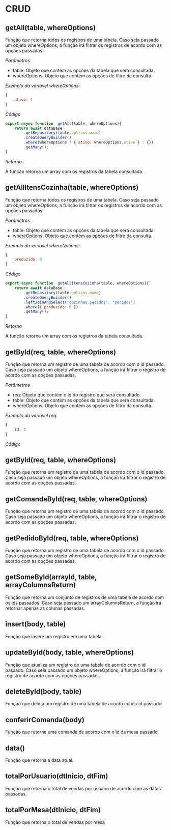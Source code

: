 <!-- Descreva na linguagem markdown, o funcionamento de cada função abaixo -->
<!--

import { dataBase } from "./ormconfig.js";
import { In } from "typeorm";


const err400 = {
	statusCode: 400,
	msg: "ID não foi encontrado nos parâmetros passados. Por gentileza verificar a variável passada e/ou a documentação.",
};

export async function getAll(table, whereOptions) {
	return await dataBase
		.getRepository(table.options.name)
		.createQueryBuilder()
		.where(whereOptions ? { ativo: whereOptions.ativo } : {})
		.getMany();
}
export async function getAllItensCozinha(table, whereOptions) {
	return await dataBase
		.getRepository(table.options.name)
		.createQueryBuilder()
		.leftJoinAndSelect("cozinhas.pedidos", "pedidos")
		.where({ produzido: 0 })
		.getMany();
}
export async function getById(req, table, whereOptions) {
	if (existeId(req.id)) {
		const res = await dataBase
			.getRepository(table.options.name)
			.createQueryBuilder()
			.where(whereOptions ? { id: req.id, ativo: whereOptions.ativo } : { id: req.id })
			.getMany()
			.catch((err) => {
				return err;
			});

		if (res[0]) {
			res.result = true;
			return res;
		} else {
			return { result: false };
		}
	} else {
		return err400;
	}
}
export async function getComandaById(req, table, whereOptions) {
	if (existeId(req.id)) {
		const res = await dataBase
			.getRepository(table.options.name)
			.createQueryBuilder()
			.leftJoinAndSelect("comandas.pedidos", "pedidos")
			.leftJoinAndSelect("pedidos.itensPedidos", "itensPedido")
			.where(whereOptions ? { id: req.id, ativo: whereOptions.ativo } : { id: req.id })
			.getMany()
			.catch((err) => {
				return err;
			});

		if (res[0]) {
			res.result = true;
			return res;
		} else {
			return { result: false };
		}
	} else {
		return err400;
	}
}
export async function getPedidoById(req, table, whereOptions) {
	if (existeId(req.id)) {
		const res = await dataBase
			.getRepository(table.options.name)
			.createQueryBuilder()
			.leftJoinAndSelect("pedidos.itensPedidos", "itensPedido")
			.leftJoinAndSelect("pedidos.cozinhas", "cozinhas")
			.where(whereOptions ? { id: req.id, ativo: whereOptions.ativo } : { id: req.id })
			.getMany()
			.catch((err) => {
				return err;
			});

		if (res[0]) {
			res.result = true;
			return res;
		} else {
			return { result: false };
		}
	} else {
		return err400;
	}
}
export async function getSomeById(arrayId, table, arrayColumnsReturn) {
	if (existeId(arrayId[0])) {
		return await dataBase
			.getRepository(table.options.name)
			.createQueryBuilder(table.options.name)
			.select(arrayColumnsReturn)
			.where({ id: In(arrayId) })
			.getRawMany();
	} else {
		return err400;
	}
}

export async function insert(body, table) {
	const res = await dataBase
		.getRepository(table.options.name)
		.save(body)
		.catch((err) => {
			return err;
		});
	return { result: true, id: res.id };
}

export async function updateById(body, table, whereOptions) {
	if (existeId(body.id)) {
		try {
			await dataBase
				.getRepository(table.options.name)
				.createQueryBuilder(table.options.name)
				.update()
				.set(body)
				.where(whereOptions ? { id: body.id, ativo: whereOptions.ativo } : { id: body.id })
				.execute()
				.catch((err) => {
					return err;
				});
			return { result: true, id: body.id };
		} catch (err) {
			return err;
		}
	} else {
		return err400;
	}
}

export async function deleteById(body, table) {
	if (existeId(body.id)) {
		try {
			await dataBase
				.getRepository(table.options.name)
				.delete(body.id)
				.catch((err) => {
					return err;
				});
			return { result: true, id: body.id };
		} catch (err) {
			return err;
		}
	} else {
		return err400;
	}
}

export async function conferirComanda(body) {
	if (existeId(body.idMesa)) {
		try {
			const res = await dataBase
				.getRepository("comandas")
				.find({ where: { idMesa: body.idMesa, aberta: 1 } })
				.catch((err) => {
					return err;
				});
			if (res[0]) {
				return { result: true, id: res[0].id, total: res[0].total };
			} else {
				return { result: false };
			}
		} catch (err) {
			return err;
		}
	} else {
		return err400;
	}
}

export function data() {
	// console.log(date[Symbol.toPrimitive]('number'))
	return Date.now();

}
function existeId(id) {
	return id === undefined ? false : true;
}

export async function totalPorUsuario(dtInicio, dtFim) {
	try {
		const query = dataBase
			.getRepository("pedidos")
			.createQueryBuilder("pedido")
			.select("pedido.usuariosid", "usuariosid")
			.addSelect("SUM(pedido.total)", "total")
			.groupBy("pedido.usuariosid");

		if (dtFim) {
			dtInicio = dtInicio ? dtInicio : 0;
			query.where("pedido.data BETWEEN :dtInicio AND :dtFim", { dtInicio, dtFim });
		} else if (dtInicio) {
			query.where("pedido.data >= :dtInicio", { dtInicio: `${dtInicio}` });
		}

		return await query.getRawMany();
	} catch (err) {
		return err;
	}
}

export async function totalPorMesa(dtInicio, dtFim) {
	try {
        const query = dataBase
            .getRepository("comandas")
            .createQueryBuilder("comanda")
            .select("comanda.mesasId", "mesa")
            .addSelect("SUM(comanda.total)", "total")
            .groupBy("comanda.mesasId")


        if (dtFim) {
            dtInicio = dtInicio ? dtInicio : 0;
            query.where("comanda.data BETWEEN :dtInicio AND :dtFim", { dtInicio, dtFim });
        } else if (dtInicio) {
            query.where("comanda.data >= :dtInicio", { dtInicio: `${dtInicio}` });
        }

		return await query.getRawMany();
	} catch (err) {
		return err;
	}
}


 -->

# CRUD

## getAll(table, whereOptions)

Função que retorna todos os registros de uma tabela. Caso seja passado um objeto whereOptions, a função irá filtrar os registros de acordo com as opções passadas.

_Parâmetros_

- table: Objeto que contém as opções da tabela que será consultada.
- whereOptions: Objeto que contém as opções de filtro da consulta.

_Exemplo da variável whereOptions:_

```Javascript
{
    ativo: 1
}
```

_Código_

```Javascript
export async function  getAll(table, whereOptions){
    return await dataBase
        .getRepository(table.options.name)
        .createQueryBuilder()
        .where(whereOptions ? { ativo: whereOptions.ativo } : {})
        .getMany();
}
```

_Retorno_

A função retorna um array com os registros da tabela consultada.

## getAllItensCozinha(table, whereOptions)

Função que retorna todos os registros de uma tabela. Caso seja passado um objeto whereOptions, a função irá filtrar os registros de acordo com as opções passadas.

_Parâmetros_

- table: Objeto que contém as opções da tabela que será consultada.
- whereOptions: Objeto que contém as opções de filtro da consulta.

_Exemplo da variável whereOptions:_

```Javascript
{
    produzido: 0
}
```

_Código_

```Javascript
export async function  getAllItensCozinha(table, whereOptions){
    return await dataBase
        .getRepository(table.options.name)
        .createQueryBuilder()
        .leftJoinAndSelect("cozinhas.pedidos", "pedidos")
        .where({ produzido: 0 })
        .getMany();
}
```

_Retorno_

A função retorna um array com os registros da tabela consultada.

## getById(req, table, whereOptions)

Função que retorna um registro de uma tabela de acordo com o id passado. Caso seja passado um objeto whereOptions, a função irá filtrar o registro de acordo com as opções passadas.

_Parâmetros_

- req: Objeto que contém o id do registro que será consultado.
- table: Objeto que contém as opções da tabela que será consultada.
- whereOptions: Objeto que contém as opções de filtro da consulta.

_Exemplo da variável req:_

```Javascript
{
    id: 1
}
```

_Código_

## getById(req, table, whereOptions)

Função que retorna um registro de uma tabela de acordo com o id passado. Caso seja passado um objeto whereOptions, a função irá filtrar o registro de acordo com as opções passadas.

## getComandaById(req, table, whereOptions)

Função que retorna um registro de uma tabela de acordo com o id passado. Caso seja passado um objeto whereOptions, a função irá filtrar o registro de acordo com as opções passadas.

## getPedidoById(req, table, whereOptions)

Função que retorna um registro de uma tabela de acordo com o id passado. Caso seja passado um objeto whereOptions, a função irá filtrar o registro de acordo com as opções passadas.

## getSomeById(arrayId, table, arrayColumnsReturn)

Função que retorna um conjunto de registros de uma tabela de acordo com os ids passados. Caso seja passado um arrayColumnsReturn, a função irá retornar apenas as colunas passadas.

## insert(body, table)

Função que insere um registro em uma tabela.

## updateById(body, table, whereOptions)

Função que atualiza um registro de uma tabela de acordo com o id passado. Caso seja passado um objeto whereOptions, a função irá filtrar o registro de acordo com as opções passadas.

## deleteById(body, table)

Função que deleta um registro de uma tabela de acordo com o id passado.

## conferirComanda(body)

Função que retorna uma comanda de acordo com o id da mesa passado.

## data()

Função que retorna a data atual.

## totalPorUsuario(dtInicio, dtFim)

Função que retorna o total de vendas por usuário de acordo com as datas passadas.

## totalPorMesa(dtInicio, dtFim)

Função que retorna o total de vendas por mesa
